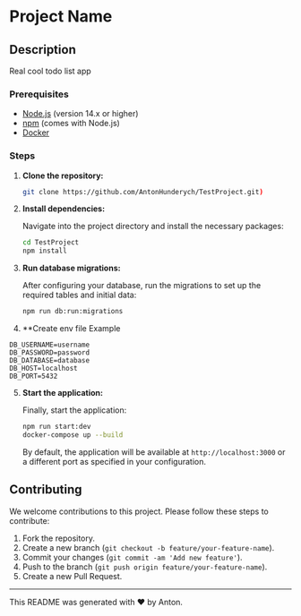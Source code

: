 
# Project Name

## Description
Real cool todo list app 

### Prerequisites
- [Node.js](https://nodejs.org/) (version 14.x or higher)
- [npm](https://www.npmjs.com/) (comes with Node.js)
- [Docker](https://www.docker.com/)

### Steps

1. **Clone the repository:**

   ```bash
   git clone https://github.com/AntonHunderych/TestProject.git)
   ```

2. **Install dependencies:**

   Navigate into the project directory and install the necessary packages:

   ```bash
   cd TestProject
   npm install
   ```

3. **Run database migrations:**

   After configuring your database, run the migrations to set up the required tables and initial data:

   ```bash
   npm run db:run:migrations
   ```
4. **Create env file 
  Example 
  ```env
  DB_USERNAME=username
DB_PASSWORD=password
DB_DATABASE=database
DB_HOST=localhost
DB_PORT=5432
```

5. **Start the application:**

   Finally, start the application:

   ```bash
   npm run start:dev
   docker-compose up --build
   ```

   By default, the application will be available at `http://localhost:3000` or a different port as specified in your configuration.

## Contributing

We welcome contributions to this project. Please follow these steps to contribute:

1. Fork the repository.
2. Create a new branch (`git checkout -b feature/your-feature-name`).
3. Commit your changes (`git commit -am 'Add new feature'`).
4. Push to the branch (`git push origin feature/your-feature-name`).
5. Create a new Pull Request.


---

This README was generated with :heart: by Anton.
